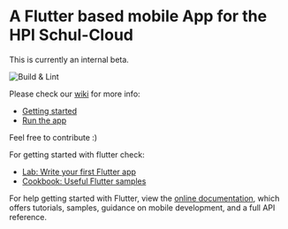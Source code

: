 # A Flutter based mobile App for the HPI Schul-Cloud

This is currently an internal beta.

![Build & Lint](https://github.com/hpi-schul-cloud/schulcloud-flutter/workflows/Build%20&%20Lint/badge.svg)

Please check our [wiki][wiki] for more info:
- [Getting started][wiki]
- [Run the app](https://github.com/hpi-schul-cloud/schulcloud-flutter/wiki/Run-the-app)

Feel free to contribute :)


For getting started with flutter check:

- [Lab: Write your first Flutter app](https://flutter.io/docs/get-started/codelab)
- [Cookbook: Useful Flutter samples](https://flutter.io/docs/cookbook)

For help getting started with Flutter, view the 
[online documentation](https://flutter.io/docs), which offers tutorials, 
samples, guidance on mobile development, and a full API reference.


[wiki]: https://github.com/hpi-schul-cloud/schulcloud-flutter/wiki
